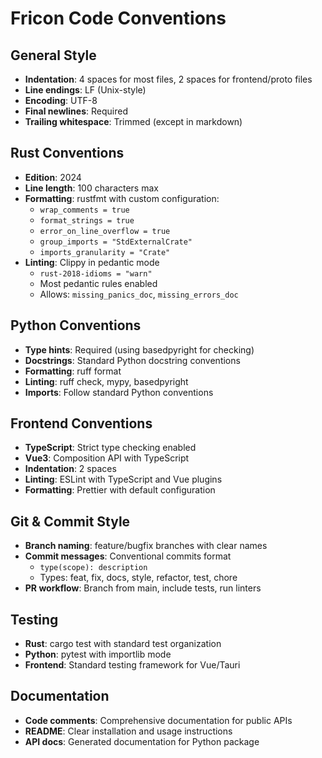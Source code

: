 # Fricon Code Conventions

## General Style
- **Indentation**: 4 spaces for most files, 2 spaces for frontend/proto files
- **Line endings**: LF (Unix-style)
- **Encoding**: UTF-8
- **Final newlines**: Required
- **Trailing whitespace**: Trimmed (except in markdown)

## Rust Conventions
- **Edition**: 2024
- **Line length**: 100 characters max
- **Formatting**: rustfmt with custom configuration:
  - `wrap_comments = true`
  - `format_strings = true`
  - `error_on_line_overflow = true`
  - `group_imports = "StdExternalCrate"`
  - `imports_granularity = "Crate"`
- **Linting**: Clippy in pedantic mode
  - `rust-2018-idioms = "warn"`
  - Most pedantic rules enabled
  - Allows: `missing_panics_doc`, `missing_errors_doc`

## Python Conventions
- **Type hints**: Required (using basedpyright for checking)
- **Docstrings**: Standard Python docstring conventions
- **Formatting**: ruff format
- **Linting**: ruff check, mypy, basedpyright
- **Imports**: Follow standard Python conventions

## Frontend Conventions
- **TypeScript**: Strict type checking enabled
- **Vue3**: Composition API with TypeScript
- **Indentation**: 2 spaces
- **Linting**: ESLint with TypeScript and Vue plugins
- **Formatting**: Prettier with default configuration

## Git & Commit Style
- **Branch naming**: feature/bugfix branches with clear names
- **Commit messages**: Conventional commits format
  - `type(scope): description`
  - Types: feat, fix, docs, style, refactor, test, chore
- **PR workflow**: Branch from main, include tests, run linters

## Testing
- **Rust**: cargo test with standard test organization
- **Python**: pytest with importlib mode
- **Frontend**: Standard testing framework for Vue/Tauri

## Documentation
- **Code comments**: Comprehensive documentation for public APIs
- **README**: Clear installation and usage instructions
- **API docs**: Generated documentation for Python package